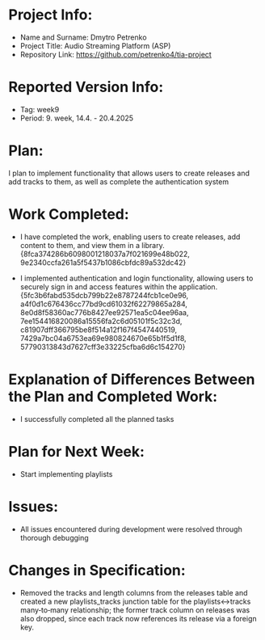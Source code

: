 
# Project Info:
- Name and Surname: Dmytro Petrenko
- Project Title: Audio Streaming Platform (ASP)
- Repository Link:  https://github.com/petrenko4/tia-project  <!-- Link na Váš GitHub repozitár -->

# Reported Version Info:  
<!-- Upraviť podľa aktuálneho týždňa, reporty začínajú 4. týždeň semestra. Upraviť aj názov reportu. -->
- Tag: week9                      
- Period: 9. week, 14.4. - 20.4.2025 

# Plan:
<!-- Skopírovať z predchádzajúceho reportu časť "Plán na ďalší týždeň" resp. pre prvý report z plánu zo špecifikácie -->
I plan to implement functionality that allows users to create releases and add tracks to them, as well as complete the authentication system

# Work Completed:
<!-- Ku každému bodu je nutné priradiť číslo commitu, ktorý ho implementuje - samostatný commit pre každý bod! -->
- I have completed the work, enabling users to create releases, add content to them, and view them in a library.
{8fca374286b6098001218037a7f021699e48b022, 9e2340ccfa261a5f5437b1086cbfdc89a532dc42}

- I implemented authentication and login functionality, allowing users to securely sign in and access features within the application.
{5fc3b6fabd535dcb799b22e8787244fcb1ce0e96,
a4f0d1c676436cc77bd9cd61032f62279865a284,
8e0d8f58360ac776b8427ee92571ea5c04ee96aa,
7ee154416820086a15556fa2c6d05101f5c32c3d,
c81907dff366795be8f514a12f167f4547440519,
7429a7bc04a6753ea69e980824670e65b1f5d1f8,
57790313843d7627cff3e33225cfba6d6c154270}

# Explanation of Differences Between the Plan and Completed Work:
<!-- Zdôvodniť nedokončenie všetkých bodov z plánu (napr. choroba, iné nečakané povinnosti, ...), ale aj predbehnutie plánu -->
- I successfully completed all the planned tasks

# Plan for Next Week:
<!-- Skombinovať plán zo špecifikácie spolu s potenciálnym oneskorením / predbehnutím plánu v minulých týždňoch -->
- Start implementing playlists

# Issues:
<!-- Popísať akékoľvek problémy, s ktorými ste sa stretli. Ak neboli žiadne, explicitne to uveďte. -->
- All issues encountered during development were resolved through thorough debugging

# Changes in Specification:
<!-- Popísať akékoľvek zmeny v špecifikácii, spolu s ich odôvodnením (netreba uvádzať iba zmeny v časovom pláne, nakoľko tie popisujete v predchádzajúcich bodoch). Cvičiaci má právo posúdiť vhodnosť týchto zmien a zaslať k nim spätnú väzbu na zapracovanie. Ak neboli žiadne zmeny, explicitne to uveďte. -->
- Removed the tracks and length columns from the releases table and created a new playlists_tracks junction table for the playlists↔tracks many‑to‑many relationship; the former track column on releases was also dropped, since each track now references its release via a foreign key.